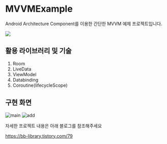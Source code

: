 # MVVMExample
Android Architecture Component를 이용한 간단한 MVVM 예제 프로젝트입니다. 

<img src="https://user-images.githubusercontent.com/30337408/89999297-908e3f00-dcc9-11ea-9465-be85a4fef237.png">

## 활용 라이브러리 및 기술

1. Room
2. LiveData
3. ViewModel
4. Databinding
5. Coroutine(lifecycleScope)

## 구현 화면

![main](https://user-images.githubusercontent.com/30337408/89999304-92580280-dcc9-11ea-9880-4c51f4773869.png)
![add](https://user-images.githubusercontent.com/30337408/89999309-9421c600-dcc9-11ea-980a-690af04f7744.png)


자세한 프로젝트 내용은 아래 블로그를 참조해주세요

https://bb-library.tistory.com/79
